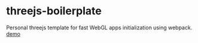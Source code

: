 # threejs-boilerplate

Personal threejs template for fast WebGL apps initialization using webpack.
[demo](https://franklinzhu.github.io/threejs-boilerplate/)
